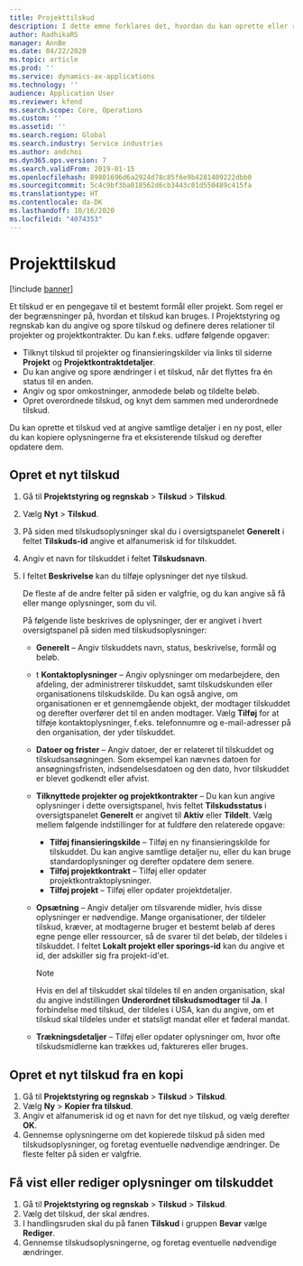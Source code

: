 ```yaml
---
title: Projekttilskud
description: I dette emne forklares det, hvordan du kan oprette eller redigere et tilskud.
author: RadhikaRS
manager: AnnBe
ms.date: 04/22/2020
ms.topic: article
ms.prod: ''
ms.service: dynamics-ax-applications
ms.technology: ''
audience: Application User
ms.reviewer: kfend
ms.search.scope: Core, Operations
ms.custom: ''
ms.assetid: ''
ms.search.region: Global
ms.search.industry: Service industries
ms.author: andchoi
ms.dyn365.ops.version: 7
ms.search.validFrom: 2019-01-15
ms.openlocfilehash: 89801696d6a2924d78c85f6e9b4281409222dbb0
ms.sourcegitcommit: 5c4c9bf3ba018562d6cb3443c01d550489c415fa
ms.translationtype: HT
ms.contentlocale: da-DK
ms.lasthandoff: 10/16/2020
ms.locfileid: "4074353"
---
```

# <a name="project-grants"></a>Projekttilskud

[!include [banner](../includes/banner.md)]

Et tilskud er en pengegave til et bestemt formål eller projekt. Som regel er der begrænsninger på, hvordan et tilskud kan bruges. I Projektstyring og regnskab kan du angive og spore tilskud og definere deres relationer til projekter og projektkontrakter. Du kan f.eks. udføre følgende opgaver:

- Tilknyt tilskud til projekter og finansieringskilder via links til siderne **Projekt** og **Projektkontraktdetaljer**.
- Du kan angive og spore ændringer i et tilskud, når det flyttes fra én status til en anden.
- Angiv og spor omkostninger, anmodede beløb og tildelte beløb.
- Opret overordnede tilskud, og knyt dem sammen med underordnede tilskud.

Du kan oprette et tilskud ved at angive samtlige detaljer i en ny post, eller du kan kopiere oplysningerne fra et eksisterende tilskud og derefter opdatere dem.

## <a name="create-a-new-grant"></a>Opret et nyt tilskud

1. Gå til **Projektstyring og regnskab** \> **Tilskud** \> **Tilskud**.
2. Vælg **Nyt** \> **Tilskud**.
3. På siden med tilskudsoplysninger skal du i oversigtspanelet **Generelt** i feltet **Tilskuds-id** angive et alfanumerisk id for tilskuddet.
4. Angiv et navn for tilskuddet i feltet **Tilskudsnavn**.
5. I feltet **Beskrivelse** kan du tilføje oplysninger det nye tilskud.

    De fleste af de andre felter på siden er valgfrie, og du kan angive så få eller mange oplysninger, som du vil.

    På følgende liste beskrives de oplysninger, der er angivet i hvert oversigtspanel på siden med tilskudsoplysninger:

    - **Generelt** – Angiv tilskuddets navn, status, beskrivelse, formål og beløb.
    - t **Kontaktoplysninger** – Angiv oplysninger om medarbejdere, den afdeling, der administrerer tilskuddet, samt tilskudskunden eller organisationens tilskudskilde. Du kan også angive, om organisationen er et gennemgående objekt, der modtager tilskuddet og derefter overfører det til en anden modtager. Vælg **Tilføj** for at tilføje kontaktoplysninger, f.eks. telefonnumre og e-mail-adresser på den organisation, der yder tilskuddet.
    - **Datoer og frister** – Angiv datoer, der er relateret til tilskuddet og tilskudsansøgningen. Som eksempel kan nævnes datoen for ansøgningsfristen, indsendelsesdatoen og den dato, hvor tilskuddet er blevet godkendt eller afvist.
    - **Tilknyttede projekter og projektkontrakter** – Du kan kun angive oplysninger i dette oversigtspanel, hvis feltet **Tilskudsstatus** i oversigtspanelet **Generelt** er angivet til **Aktiv** eller **Tildelt**. Vælg mellem følgende indstillinger for at fuldføre den relaterede opgave:

        - **Tilføj finansieringskilde** – Tilføj en ny finansieringskilde for tilskuddet. Du kan angive samtlige detaljer nu, eller du kan bruge standardoplysninger og derefter opdatere dem senere.
        - **Tilføj projektkontrakt** – Tilføj eller opdater projektkontraktoplysninger.
        - **Tilføj projekt** – Tilføj eller opdater projektdetaljer.

    - **Opsætning** – Angiv detaljer om tilsvarende midler, hvis disse oplysninger er nødvendige. Mange organisationer, der tildeler tilskud, kræver, at modtagerne bruger et bestemt beløb af deres egne penge eller ressourcer, så de svarer til det beløb, der tildeles i tilskuddet. I feltet **Lokalt projekt eller sporings-id** kan du angive et id, der adskiller sig fra projekt-id'et.

        > [!NOTE]
        > Hvis en del af tilskuddet skal tildeles til en anden organisation, skal du angive indstillingen **Underordnet tilskudsmodtager** til **Ja**. I forbindelse med tilskud, der tildeles i USA, kan du angive, om et tilskud skal tildeles under et statsligt mandat eller et føderal mandat.

    - **Trækningsdetaljer** – Tilføj eller opdater oplysninger om, hvor ofte tilskudsmidlerne kan trækkes ud, faktureres eller bruges.

## <a name="create-a-new-grant-from-a-copy"></a>Opret et nyt tilskud fra en kopi

1. Gå til **Projektstyring og regnskab** \> **Tilskud** \> **Tilskud**.
2. Vælg **Ny** \> **Kopier fra tilskud**.
3. Angiv et alfanumerisk id og et navn for det nye tilskud, og vælg derefter **OK**.
4. Gennemse oplysningerne om det kopierede tilskud på siden med tilskudsoplysninger, og foretag eventuelle nødvendige ændringer. De fleste felter på siden er valgfrie.

## <a name="view-or-modify-grant-details"></a>Få vist eller rediger oplysninger om tilskuddet

1. Gå til **Projektstyring og regnskab** \> **Tilskud** \> **Tilskud**.
2. Vælg det tilskud, der skal ændres.
3. I handlingsruden skal du på fanen **Tilskud** i gruppen **Bevar** vælge **Rediger**.
4. Gennemse tilskudsoplysningerne, og foretag eventuelle nødvendige ændringer.
